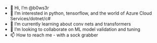 - 👋 Hi, I’m @b0ws3r
- 👀 I’m interested in python, tensorflow, and the world of Azure Cloud Services/dotnet/c#
- 🌱 I’m currently learning about conv nets and transformers
- 💞️ I’m looking to collaborate on ML model validation and tuning 
- 📫 How to reach me - with a sock grabber

<!---
b0ws3r/b0ws3r is a ✨ special ✨ repository because its `README.md` (this file) appears on your GitHub profile.
You can click the Preview link to take a look at your changes.
--->
